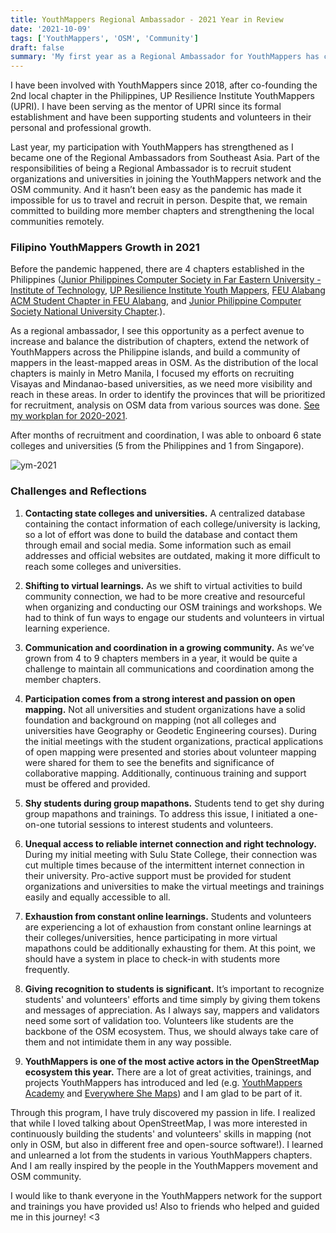 ```yaml
---
title: YouthMappers Regional Ambassador - 2021 Year in Review
date: '2021-10-09'
tags: ['YouthMappers', 'OSM', 'Community']
draft: false
summary: 'My first year as a Regional Ambassador for YouthMappers has concluded!'
---
```


I have been involved with YouthMappers since 2018, after co-founding the 2nd local chapter in the Philippines, UP Resilience Institute YouthMappers (UPRI). I have been serving as the mentor of UPRI since its formal establishment and have been supporting students and volunteers in their personal and professional growth.

Last year, my participation with YouthMappers has strengthened as I became one of the Regional Ambassadors from Southeast Asia. Part of the responsibilities of being a Regional Ambassador is to recruit student organizations and universities in joining the YouthMappers network and the OSM community. And it hasn’t been easy as the pandemic has made it impossible for us to travel and recruit in person. Despite that, we remain committed to building more member chapters and strengthening the local communities remotely.

### Filipino YouthMappers Growth in 2021

Before the pandemic happened, there are 4 chapters established in the Philippines ([Junior Philippines Computer Society in Far Eastern University - Institute of Technology](https://www.facebook.com/feutechJPCS), [UP Resilience Institute Youth Mappers](https://www.facebook.com/UPRIYouthMappers), [FEU Alabang ACM Student Chapter in FEU Alabang](https://www.facebook.com/feuaacm/), and [Junior Philippine Computer Society National University Chapter](https://www.facebook.com/NU.JPCS).).

As a regional ambassador, I see this opportunity as a perfect avenue to increase and
balance the distribution of chapters, extend the network of YouthMappers across the
Philippine islands, and build a community of mappers in the least-mapped areas in OSM. As the distribution of the local chapters is mainly in Metro Manila, I focused my efforts on recruiting Visayas and Mindanao-based universities, as we need more visibility and reach in these areas. In order to identify the provinces that will be prioritized for recruitment, analysis on OSM data from various sources was done. [See my workplan for 2020-2021](https://drive.google.com/drive/folders/197p-wmHY3vyll-uz_oYNOEAor92t1ED2).

After months of recruitment and coordination, I was able to onboard 6 state colleges and universities (5 from the Philippines and 1 from Singapore).

![ym-2021](/static/images/ym2021.gif)

### Challenges and Reflections

1. **Contacting state colleges and universities.** A centralized database containing the contact information of each college/university is lacking, so a lot of effort was done to build the database and contact them through email and social media. Some information such as email addresses and official websites are outdated, making it more difficult to reach some colleges and universities.

2. **Shifting to virtual learnings.** As we shift to virtual activities to build community connection, we had to be more creative and resourceful when organizing and conducting our OSM trainings and workshops. We had to think of fun ways to engage our students and volunteers in virtual learning experience.

3. **Communication and coordination in a growing community.** As we’ve grown from 4 to 9 chapters members in a year, it would be quite a challenge to maintain all communications and coordination among the member chapters.

4. **Participation comes from a strong interest and passion on open mapping.** Not all universities and student organizations have a solid foundation and background on mapping (not all colleges and universities have Geography or Geodetic Engineering courses). During the initial meetings with the student organizations, practical applications of open mapping were presented and stories about volunteer mapping were shared for them to see the benefits and significance of collaborative mapping. Additionally, continuous training and support must be offered and provided.

5. **Shy students during group mapathons.** Students tend to get shy during group mapathons and trainings. To address this issue, I initiated a one-on-one tutorial sessions to interest students and volunteers.

6. **Unequal access to reliable internet connection and right technology.** During my initial meeting with Sulu State College, their connection was cut multiple times because of the intermittent internet connection in their university. Pro-active support must be provided for student organizations and universities to make the virtual meetings and trainings easily and equally accessible to all.

7. **Exhaustion from constant online learnings.** Students and volunteers are experiencing a lot of exhaustion from constant online learnings at their colleges/universities, hence participating in more virtual mapathons could be additionally exhausting for them. At this point, we should have a system in place to check-in with students more frequently.

8. **Giving recognition to students is significant.** It’s important to recognize students' and volunteers' efforts and time simply by giving them tokens and messages of appreciation. As I always say, mappers and validators need some sort of validation too. Volunteers like students are the backbone of the OSM ecosystem. Thus, we should always take care of them and not intimidate them in any way possible.

9. **YouthMappers is one of the most active actors in the OpenStreetMap ecosystem this year.** There are a lot of great activities, trainings, and projects YouthMappers has introduced and led (e.g. [YouthMappers Academy](https://www.youthmappers.org/post/announcing-the-youthmappers-academy-an-online-platform-to-build-mappers) and [Everywhere She Maps](https://www.youthmappers.org/everywhereshemaps)) and I am glad to be part of it.

Through this program, I have truly discovered my passion in life. I realized that while I loved talking about OpenStreetMap, I was more interested in continuously building the students' and volunteers' skills in mapping (not only in OSM, but also in different free and open-source software!). I learned and unlearned a lot from the students in various YouthMappers chapters. And I am really inspired by the people in the YouthMappers movement and OSM community.

I would like to thank everyone in the YouthMappers network for the support and trainings you have provided us! Also to friends who helped and guided me in this journey! \<3

